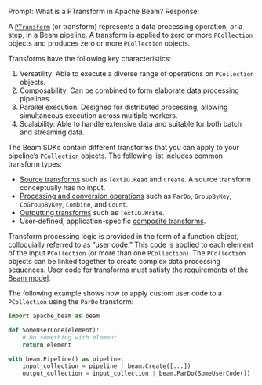 Prompt:
What is a PTransform in Apache Beam?
Response:

A [`PTransform`](https://beam.apache.org/documentation/programming-guide/#transforms) (or transform) represents a data processing operation, or a step, in a Beam pipeline. A transform is applied to zero or more `PCollection` objects and produces zero or more `PCollection` objects.

Transforms have the following key characteristics:
1. Versatility: Able to execute a diverse range of operations on `PCollection` objects.
2. Composability: Can be combined to form elaborate data processing pipelines.
3. Parallel execution: Designed for distributed processing, allowing simultaneous execution across multiple workers.
4. Scalability: Able to handle extensive data and suitable for both batch and streaming data.

The Beam SDKs contain different transforms that you can apply to your pipeline’s `PCollection` objects. The following list includes common transform types:
 - [Source transforms](https://beam.apache.org/documentation/programming-guide/#pipeline-io) such as `TextIO.Read` and `Create`. A source transform conceptually has no input.
 - [Processing and conversion operations](https://beam.apache.org/documentation/programming-guide/#core-beam-transforms) such as `ParDo`, `GroupByKey`, `CoGroupByKey`, `Combine`, and `Count`.
 - [Outputting transforms](https://beam.apache.org/documentation/programming-guide/#pipeline-io) such as `TextIO.Write`.
 - User-defined, application-specific [composite transforms](https://beam.apache.org/documentation/programming-guide/#composite-transforms).

Transform processing logic is provided in the form of a function object, colloquially referred to as “user code.” This code is applied to each element of the input `PCollection` (or more than one `PCollection`). The `PCollection` objects can be linked together to create complex data processing sequences.
User code for transforms must satisfy the [requirements of the Beam model](https://beam.apache.org/documentation/programming-guide/#requirements-for-writing-user-code-for-beam-transforms).

The following example shows how to apply custom user code to a `PCollection` using the `ParDo` transform:

```python
import apache_beam as beam

def SomeUserCode(element):
    # Do something with element
    return element

with beam.Pipeline() as pipeline:
    input_collection = pipeline | beam.Create([...])
    output_collection = input_collection | beam.ParDo(SomeUserCode())
```